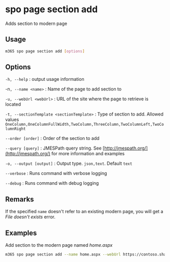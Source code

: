 # spo page section add

Adds section to modern page

## Usage

```sh
m365 spo page section add [options]
```

## Options

`-h, --help`
: output usage information

-n`, --name <name>`
: Name of the page to add section to

`-u, --webUrl <webUrl>`
: URL of the site where the page to retrieve is located

`-t, --sectionTemplate <sectionTemplate>`
: Type of section to add. Allowed values `OneColumn,OneColumnFullWidth,TwoColumn,ThreeColumn,TwoColumnLeft,TwoColumnRight`

`--order [order]`
: Order of the section to add

`--query [query]`
: JMESPath query string. See [http://jmespath.org/](http://jmespath.org/) for more information and examples

`-o, --output [output]`
: Output type. `json,text`. Default `text`

`--verbose`
: Runs command with verbose logging

`--debug`
: Runs command with debug logging

## Remarks

If the specified `name` doesn't refer to an existing modern page, you will get a _File doesn't exists_ error.

## Examples

Add section to the modern page named _home.aspx_

```sh
m365 spo page section add --name home.aspx --webUrl https://contoso.sharepoint.com/sites/newsletter  --sectionTemplate OneColumn --order 1
```